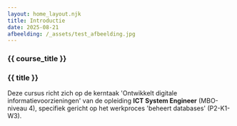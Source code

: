```yaml
---
layout: home_layout.njk
title: Introductie
date: 2025-08-21
afbeelding: /_assets/test_afbeelding.jpg
---
```


### {{ course_title }}
### {{ title }}

Deze cursus richt zich op de kerntaak 'Ontwikkelt digitale informatievoorzieningen' van de opleiding **ICT System Engineer** (MBO-niveau 4), specifiek gericht op het werkproces 'beheert databases' (P2-K1-W3).




